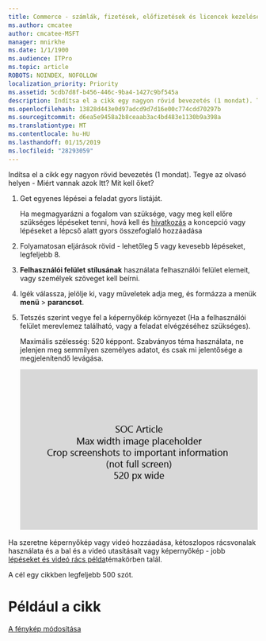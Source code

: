 ```yaml
---
title: Commerce - számlák, fizetések, előfizetések és licencek kezelése
ms.author: cmcatee
author: cmcatee-MSFT
manager: mnirkhe
ms.date: 1/1/1900
ms.audience: ITPro
ms.topic: article
ROBOTS: NOINDEX, NOFOLLOW
localization_priority: Priority
ms.assetid: 5cdb7d8f-b456-446c-9ba4-1427c9bf545a
description: Indítsa el a cikk egy nagyon rövid bevezetés (1 mondat). Tegye az olvasó helyen - Miért vannak azok Itt? Mit kell őket?
ms.openlocfilehash: 13828d443e0d97adcd9d7d16e00c774cdd70297b
ms.sourcegitcommit: d6ea5e9458a2b8ceaab3ac4bd483e1130b9a398a
ms.translationtype: MT
ms.contentlocale: hu-HU
ms.lasthandoff: 01/15/2019
ms.locfileid: "28293059"
---
```

Indítsa el a cikk egy nagyon rövid bevezetés (1 mondat). Tegye az olvasó helyen - Miért vannak azok Itt? Mit kell őket? 
  
1. Get egyenes lépései a feladat gyors listáját.
    
    Ha megmagyarázni a fogalom van szüksége, vagy meg kell előre szükséges lépéseket tenni, hová kell és [hivatkozás](https://support.office.com/article/f37e7984-cf03-4fde-92d3-82970d7e241b.aspx) a koncepció vagy lépéseket a lépcső alatt gyors összefoglaló hozzáadása 
    
2. Folyamatosan eljárások rövid - lehetőleg 5 vagy kevesebb lépéseket, legfeljebb 8.
    
3. **Felhasználói felület stílusának** használata felhasználói felület elemeit, vagy személyek szöveget kell beírni. 
    
4. Igék válassza, jelölje ki, vagy műveletek adja meg, és formázza a menük **menü** \> **parancsot**.
    
5. Tetszés szerint vegye fel a képernyőkép környezet (Ha a felhasználói felület merevlemez található, vagy a feladat elvégzéséhez szükséges).
    
    Maximális szélesség: 520 képpont. Szabványos téma használata, ne jelenjen meg semmilyen személyes adatot, és csak mi jelentősége a megjelenítendő levágása. 
    
    ![Helyőrző - SOC cikk art legnagyobb szélessége 520 pixel](media/7d43d3be-8658-4a5b-aa15-ed62a47a2b24.png)
  
Ha szeretne képernyőkép vagy videó hozzáadása, kétoszlopos rácsvonalak használata és a bal és a videó utasításait vagy képernyőkép - jobb [lépéseket és videó rács példa](https://support.office.com/article/14ce8e82-efa0-47f5-bb84-94f078db3dae.aspx)témakörben talál. 
  
A cél egy cikkben legfeljebb 500 szót.
  
# <a name="example-article"></a>Például a cikk

[A fénykép módosítása](https://support.office.com/article/555376e0-1fca-49ba-8434-307a0525c767.aspx)
  

